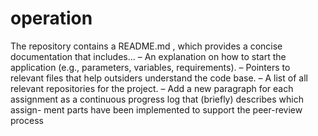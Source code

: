 # operation
The repository contains a README.md , which provides a concise documentation that includes...
– An explanation on how to start the application (e.g., parameters, variables, requirements).
– Pointers to relevant files that help outsiders understand the code base.
– A list of all relevant repositories for the project.
– Add a new paragraph for each assignment as a continuous progress log that (briefly) describes which assign-
ment parts have been implemented to support the peer-review process
